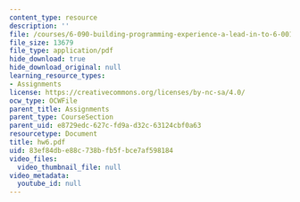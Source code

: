 ```yaml
---
content_type: resource
description: ''
file: /courses/6-090-building-programming-experience-a-lead-in-to-6-001-january-iap-2005/83ef84dbe88c738bfb5fbce7af598184_hw6.pdf
file_size: 13679
file_type: application/pdf
hide_download: true
hide_download_original: null
learning_resource_types:
- Assignments
license: https://creativecommons.org/licenses/by-nc-sa/4.0/
ocw_type: OCWFile
parent_title: Assignments
parent_type: CourseSection
parent_uid: e8729edc-627c-fd9a-d32c-63124cbf0a63
resourcetype: Document
title: hw6.pdf
uid: 83ef84db-e88c-738b-fb5f-bce7af598184
video_files:
  video_thumbnail_file: null
video_metadata:
  youtube_id: null
---
```

